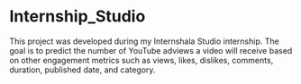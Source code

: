 # Internship_Studio
This project was developed during my Internshala Studio internship. The goal is to predict the number of YouTube adviews a video will receive based on other engagement metrics such as views, likes, dislikes, comments, duration, published date, and category.
